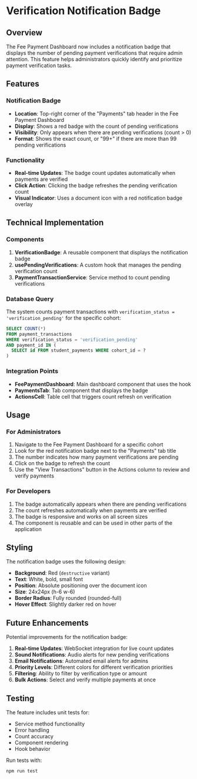 # Verification Notification Badge

## Overview

The Fee Payment Dashboard now includes a notification badge that displays the number of pending payment verifications that require admin attention. This feature helps administrators quickly identify and prioritize payment verification tasks.

## Features

### Notification Badge

- **Location**: Top-right corner of the "Payments" tab header in the Fee Payment Dashboard
- **Display**: Shows a red badge with the count of pending verifications
- **Visibility**: Only appears when there are pending verifications (count > 0)
- **Format**: Shows the exact count, or "99+" if there are more than 99 pending verifications

### Functionality

- **Real-time Updates**: The badge count updates automatically when payments are verified
- **Click Action**: Clicking the badge refreshes the pending verification count
- **Visual Indicator**: Uses a document icon with a red notification badge overlay

## Technical Implementation

### Components

1. **VerificationBadge**: A reusable component that displays the notification badge
2. **usePendingVerifications**: A custom hook that manages the pending verification count
3. **PaymentTransactionService**: Service method to count pending verifications

### Database Query

The system counts payment transactions with `verification_status = 'verification_pending'` for the specific cohort:

```sql
SELECT COUNT(*)
FROM payment_transactions
WHERE verification_status = 'verification_pending'
AND payment_id IN (
  SELECT id FROM student_payments WHERE cohort_id = ?
)
```

### Integration Points

- **FeePaymentDashboard**: Main dashboard component that uses the hook
- **PaymentsTab**: Tab component that displays the badge
- **ActionsCell**: Table cell that triggers count refresh on verification

## Usage

### For Administrators

1. Navigate to the Fee Payment Dashboard for a specific cohort
2. Look for the red notification badge next to the "Payments" tab title
3. The number indicates how many payment verifications are pending
4. Click on the badge to refresh the count
5. Use the "View Transactions" button in the Actions column to review and verify payments

### For Developers

1. The badge automatically appears when there are pending verifications
2. The count refreshes automatically when payments are verified
3. The badge is responsive and works on all screen sizes
4. The component is reusable and can be used in other parts of the application

## Styling

The notification badge uses the following design:

- **Background**: Red (`destructive` variant)
- **Text**: White, bold, small font
- **Position**: Absolute positioning over the document icon
- **Size**: 24x24px (h-6 w-6)
- **Border Radius**: Fully rounded (rounded-full)
- **Hover Effect**: Slightly darker red on hover

## Future Enhancements

Potential improvements for the notification badge:

1. **Real-time Updates**: WebSocket integration for live count updates
2. **Sound Notifications**: Audio alerts for new pending verifications
3. **Email Notifications**: Automated email alerts for admins
4. **Priority Levels**: Different colors for different verification priorities
5. **Filtering**: Ability to filter by verification type or amount
6. **Bulk Actions**: Select and verify multiple payments at once

## Testing

The feature includes unit tests for:

- Service method functionality
- Error handling
- Count accuracy
- Component rendering
- Hook behavior

Run tests with:

```bash
npm run test
```
